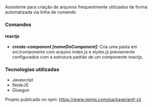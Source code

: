 Assistente para criação de arquivos frequentmente utilizados de forma automatizada via linha de comando

### Comandos ###

#### reactjs ####

- ***create-component [nomeDoComponent]***: Cria uma pasta em src/components com arquivo index.js e styles.js previamente configurados com a estrutura padrão de um componente reactjs.


### Tecnologias utilizadas ###
- Javascript
- NodeJS
- Gluegun

Projeto publicado no npm: https://www.npmjs.com/package/amf-cli
